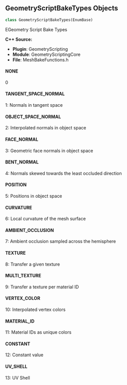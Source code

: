 ## GeometryScriptBakeTypes Objects

```python
class GeometryScriptBakeTypes(EnumBase)
```

EGeometry Script Bake Types

**C++ Source:**

- **Plugin**: GeometryScripting
- **Module**: GeometryScriptingCore
- **File**: MeshBakeFunctions.h

<a id="unreal.GeometryScriptBakeTypes.NONE"></a>

#### NONE

0

<a id="unreal.GeometryScriptBakeTypes.TANGENT_SPACE_NORMAL"></a>

#### TANGENT_SPACE_NORMAL

1: Normals in tangent space

<a id="unreal.GeometryScriptBakeTypes.OBJECT_SPACE_NORMAL"></a>

#### OBJECT_SPACE_NORMAL

2: Interpolated normals in object space

<a id="unreal.GeometryScriptBakeTypes.FACE_NORMAL"></a>

#### FACE_NORMAL

3: Geometric face normals in object space

<a id="unreal.GeometryScriptBakeTypes.BENT_NORMAL"></a>

#### BENT_NORMAL

4: Normals skewed towards the least occluded direction

<a id="unreal.GeometryScriptBakeTypes.POSITION"></a>

#### POSITION

5: Positions in object space

<a id="unreal.GeometryScriptBakeTypes.CURVATURE"></a>

#### CURVATURE

6: Local curvature of the mesh surface

<a id="unreal.GeometryScriptBakeTypes.AMBIENT_OCCLUSION"></a>

#### AMBIENT_OCCLUSION

7: Ambient occlusion sampled across the hemisphere

<a id="unreal.GeometryScriptBakeTypes.TEXTURE"></a>

#### TEXTURE

8: Transfer a given texture

<a id="unreal.GeometryScriptBakeTypes.MULTI_TEXTURE"></a>

#### MULTI_TEXTURE

9: Transfer a texture per material ID

<a id="unreal.GeometryScriptBakeTypes.VERTEX_COLOR"></a>

#### VERTEX_COLOR

10: Interpolated vertex colors

<a id="unreal.GeometryScriptBakeTypes.MATERIAL_ID"></a>

#### MATERIAL_ID

11: Material IDs as unique colors

<a id="unreal.GeometryScriptBakeTypes.CONSTANT"></a>

#### CONSTANT

12: Constant value

<a id="unreal.GeometryScriptBakeTypes.UV_SHELL"></a>

#### UV_SHELL

13: UV Shell

<a id="unreal.GeometryScriptBakeOutputMode"></a>